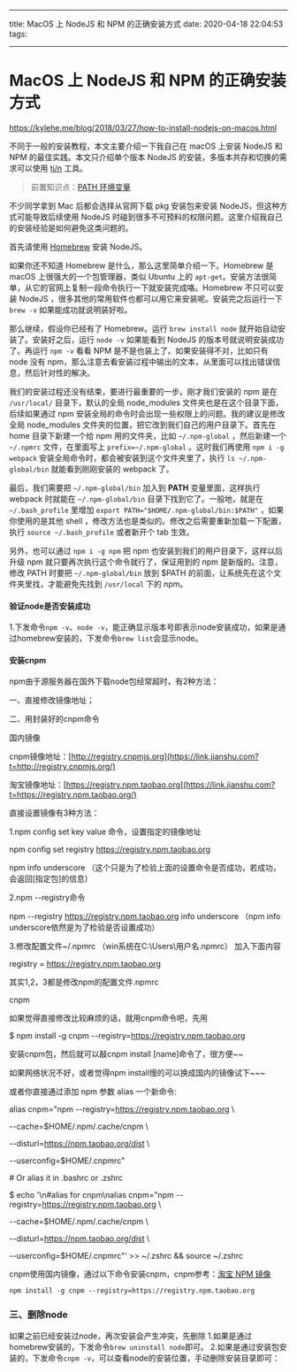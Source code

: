 
---
title: MacOS 上 NodeJS 和 NPM 的正确安装方式
date: 2020-04-18 22:04:53
tags:

---



# MacOS 上 NodeJS 和 NPM 的正确安装方式

https://kylehe.me/blog/2018/03/27/how-to-install-nodejs-on-macos.html

不同于一般的安装教程，本文主要介绍一下我自己在 macOS 上安装 NodeJS 和 NPM 的最佳实践。本文只介绍单个版本 NodeJS 的安装，多版本共存和切换的需求可以使用 [tj/n](https://github.com/tj/n) 工具。

> 前置知识点：[PATH 环境变量](http://www.linfo.org/path_env_var.html)

不少同学拿到 Mac 后都会选择从官网下载 pkg 安装包来安装 NodeJS，但这种方式可能导致后续使用 NodeJS 时碰到很多不可预料的权限问题。这里介绍我自己的安装经验是如何避免这类问题的。

首先请使用 [Homebrew](https://brew.sh/) 安装 NodeJS。

如果你还不知道 Homebrew 是什么，那么这里简单介绍一下。Homebrew 是 macOS 上很强大的一个包管理器，类似 Ubuntu 上的 `apt-get`。安装方法很简单，从它的官网上复制一段命令执行一下就安装完成咯。Homebrew 不只可以安装 NodeJS ，很多其他的常用软件也都可以用它来安装呢。安装完之后运行一下 `brew -v` 如果能成功就说明装好啦。

那么继续，假设你已经有了 Homebrew。运行 `brew install node` 就开始自动安装了。安装好之后，运行 `node -v` 如果能看到 NodeJS 的版本号就说明安装成功了。再运行 `npm -v` 看看 NPM 是不是也装上了。如果安装得不对，比如只有 node 没有 npm，那么注意去看安装过程中输出的文本，从里面可以找出错误信息，然后针对性的解决。

我们的安装过程还没有结束，要进行最重要的一步。刚才我们安装的 npm 是在 `/usr/local/` 目录下，默认的全局 node_modules 文件夹也是在这个目录下面，后续如果通过 npm 安装全局的命令时会出现一些权限上的问题。我的建议是修改全局 node_modules 文件夹的位置，把它改到我们自己的用户目录下。首先在 home 目录下新建一个给 npm 用的文件夹，比如 `~/.npm-global` ，然后新建一个 `~/.npmrc` 文件，在里面写上 `prefix=~/.npm-global` 。这时我们再使用 `npm i -g webpack` 安装全局命令时，都会被安装到这个文件夹里了，执行 `ls ~/.npm-global/bin` 就能看到刚刚安装的 webpack 了。

最后，我们需要把 `~/.npm-global/bin` 加入到 **PATH** 变量里面，这样执行 webpack 时就能在 `~/.npm-global/bin` 目录下找到它了。一般地，就是在 `~/.bash_profile` 里增加 `export PATH="$HOME/.npm-global/bin:$PATH"` ，如果你使用的是其他 shell ，修改方法也是类似的。修改之后需要重新加载一下配置，执行 `source ~/.bash_profile` 或者新开个 tab 生效。

另外，也可以通过 `npm i -g npm` 把 npm 也安装到我们的用户目录下，这样以后升级 npm 就只要再次执行这个命令就行了，保证用到的 npm 是新版的。注意，修改 PATH 时要把 `~/.npm-global/bin` 放到 $PATH 的前面，让系统先在这个文件夹里找，才能避免先找到 `/usr/local` 下的 npm。

#### 验证node是否安装成功

1.下发命令`npm -v`、`node -v`，能正确显示版本号即表示node安装成功，如果是通过homebrew安装的，下发命令`brew list`会显示node。

#### 安装cnpm

npm由于源服务器在国外下载node包经常超时，有2种方法：

一、直接修改镜像地址；

二、用封装好的cnpm命令

国内镜像

cnpm镜像地址：[http://registry.cnpmjs.org](https://link.jianshu.com?t=http://registry.cnpmjs.org/)

淘宝镜像地址：[https://registry.npm.taobao.org](https://link.jianshu.com?t=https://registry.npm.taobao.org/)

直接设置镜像有3种方法：

1.npm config set key value 命令，设置指定的镜像地址

npm config set registry https://registry.npm.taobao.org

npm info underscore （这个只是为了检验上面的设置命令是否成功，若成功，会返回[指定包]的信息）

2.npm --registry命令

npm --registry https://registry.npm.taobao.org info underscore （npm info underscore依然是为了检验是否设置成功）

3.修改配置文件~/.npmrc （win系统在C:\Users\用户名.npmrc） 加入下面内容

registry = https://registry.npm.taobao.org

其实1,2，3都是修改npm的配置文件.npmrc

cnpm

如果觉得直接修改比较麻烦的话，就用cnpm命令吧，先用

$ npm install -g cnpm --registry=https://registry.npm.taobao.org

安装cnpm包，然后就可以敲cnpm install [name]命令了，很方便~~

如果网络状况不好，或者觉得npm install慢的可以换成国内的镜像试下~~~

或者你直接通过添加 npm 参数 alias 一个新命令:

alias cnpm="npm --registry=https://registry.npm.taobao.org \

--cache=$HOME/.npm/.cache/cnpm \

--disturl=https://npm.taobao.org/dist \

--userconfig=$HOME/.cnpmrc"

\# Or alias it in .bashrc or .zshrc

$ echo '\n#alias for cnpm\nalias cnpm="npm --registry=https://registry.npm.taobao.org \

--cache=$HOME/.npm/.cache/cnpm \

--disturl=https://npm.taobao.org/dist \

--userconfig=$HOME/.cnpmrc"' >> ~/.zshrc && source ~/.zshrc



cnpm使用国内镜像，通过以下命令安装cnpm，cnpm参考：[淘宝 NPM 镜像](http://npm.taobao.org/)

```
npm install -g cnpm --registry=https://registry.npm.taobao.org
```

### 三、删除node

如果之前已经安装过node，再次安装会产生冲突，先删除
 1.如果是通过homebrew安装的，下发命令`brew uninstall node`即可。
 2.如果是通过安装包安装的，下发命令`cnpm -v`，可以查看node的安装位置，手动删除安装目录即可：